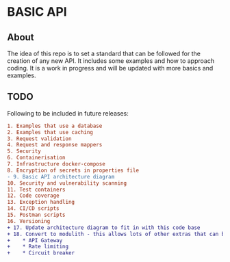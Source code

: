 # BASIC API
## About
The idea of this repo is to set a standard that can be followed for the creation of any new API. It includes some examples and how to approach coding. It is a work in progress and will be updated with more basics and examples.

## TODO
Following to be included in future releases:
```diff
1. Examples that use a database
2. Examples that use caching
3. Request validation
4. Request and response mappers
5. Security
6. Containerisation
7. Infrastructure docker-compose
8. Encryption of secrets in properties file
- 9. Basic API architecture diagram
10. Security and vulnerability scanning
11. Test containers
12. Code coverage
13. Exception handling
14. CI/CD scripts
15. Postman scripts
16. Versioning
+ 17. Update architecture diagram to fit in with this code base
+ 18. Convert to modulith - this allows lots of other extras that can be added like:
+    * API Gateway
+    * Rate limiting
+    * Circuit breaker
```